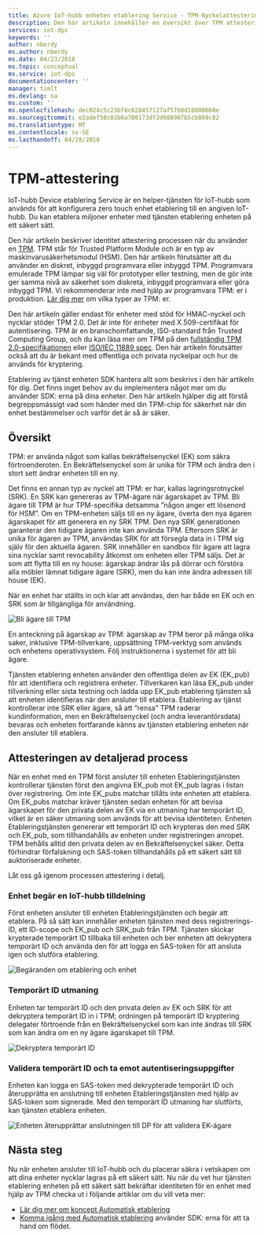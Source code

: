 ```yaml
---
title: Azure IoT-hubb enheten etablering Service - TPM-Nyckelattestering
description: Den här artikeln innehåller en översikt över TPM attestering flödet med Etableringstjänsten för IoT-enhet.
services: iot-dps
keywords: ''
author: nberdy
ms.author: nberdy
ms.date: 04/23/2018
ms.topic: conceptual
ms.service: iot-dps
documentationcenter: ''
manager: timlt
ms.devlang: na
ms.custom: ''
ms.openlocfilehash: dec024c5c23bf8c628457127af57b8d18800660e
ms.sourcegitcommit: e2adef58c03b0a780173df2d988907b5cb809c82
ms.translationtype: MT
ms.contentlocale: sv-SE
ms.lasthandoff: 04/28/2018
---
```

# <a name="tpm-attestation"></a>TPM-attestering

IoT-hubb Device etablering Service är en helper-tjänsten för IoT-hubb som används för att konfigurera zero touch enhet etablering till en angiven IoT-hubb. Du kan etablera miljoner enheter med tjänsten etablering enheten på ett säkert sätt.

Den här artikeln beskriver identitet attestering processen när du använder en [TPM](./concepts-device.md). TPM står för Trusted Platform Module och är en typ av maskinvarusäkerhetsmodul (HSM). Den här artikeln förutsätter att du använder en diskret, inbyggd programvara eller inbyggd TPM. Programvara emulerade TPM lämpar sig väl för prototyper eller testning, men de gör inte ger samma nivå av säkerhet som diskreta, inbyggd programvara eller göra inbyggd TPM. Vi rekommenderar inte med hjälp av programvara TPM: er i produktion. [Lär dig mer](http://trustedcomputinggroup.org/wp-content/uploads/TPM-2.0-A-Brief-Introduction.pdf) om vilka typer av TPM: er.

Den här artikeln gäller endast för enheter med stöd för HMAC-nyckel och nycklar stöder TPM 2.0. Det är inte för enheter med X.509-certifikat för autentisering. TPM är en branschomfattande, ISO-standard från Trusted Computing Group, och du kan läsa mer om TPM på den [fullständig TPM 2.0-specifikationen](https://trustedcomputinggroup.org/tpm-library-specification/) eller [ISO/IEC 11889 spec](https://www.iso.org/standard/66510.html). Den här artikeln förutsätter också att du är bekant med offentliga och privata nyckelpar och hur de används för kryptering.

Etablering av tjänst enheten SDK hantera allt som beskrivs i den här artikeln för dig. Det finns inget behov av du implementera något mer om du använder SDK: erna på dina enheter. Den här artikeln hjälper dig att förstå begreppsmässigt vad som händer med din TPM-chip för säkerhet när din enhet bestämmelser och varför det är så är säker.

## <a name="overview"></a>Översikt

TPM: er använda något som kallas bekräftelsenyckel (EK) som säkra förtroenderoten. En Bekräftelsenyckel som är unika för TPM och ändra den i stort sett ändrar enheten till en ny.

Det finns en annan typ av nyckel att TPM: er har, kallas lagringsrotnyckel (SRK). En SRK kan genereras av TPM-ägare när ägarskapet av TPM. Bli ägare till TPM är hur TPM-specifika detsamma ”någon anger ett lösenord för HSM”. Om en TPM-enheten säljs till en ny ägare, överta den nya ägaren ägarskapet för att generera en ny SRK TPM. Den nya SRK generationen garanterar den tidigare ägaren inte kan använda TPM. Eftersom SRK är unika för ägaren av TPM, användas SRK för att försegla data in i TPM sig själv för den aktuella ägaren. SRK innehåller en sandbox för ägare att lagra sina nycklar samt revocability åtkomst om enheten eller TPM säljs. Det är som att flytta till en ny house: ägarskap ändrar lås på dörrar och förstöra alla möbler lämnat tidigare ägare (SRK), men du kan inte ändra adressen till house (EK).

När en enhet har ställts in och klar att användas, den har både en EK och en SRK som är tillgängliga för användning.

![Bli ägare till TPM](./media/concepts-tpm-attestation/tpm-ownership.png)

En anteckning på ägarskap av TPM: ägarskap av TPM beror på många olika saker, inklusive TPM-tillverkare, uppsättning TPM-verktyg som används och enhetens operativsystem. Följ instruktionerna i systemet för att bli ägare.

Tjänsten etablering enheten använder den offentliga delen av EK (EK_pub) för att identifiera och registrera enheter. Tillverkaren kan läsa EK_pub under tillverkning eller sista testning och ladda upp EK_pub etablering tjänsten så att enheten identifieras när den ansluter till etablera. Etablering av tjänst kontrollerar inte SRK eller ägare, så att ”rensa” TPM raderar kundinformation, men en Bekräftelsenyckel (och andra leverantörsdata) bevaras och enheten fortfarande känns av tjänsten etablering enheten när den ansluter till etablera.

## <a name="detailed-attestation-process"></a>Attesteringen av detaljerad process

När en enhet med en TPM först ansluter till enheten Etableringstjänsten kontrollerar tjänsten först den angivna EK_pub mot EK_pub lagras i listan över registrering. Om inte EK_pubs matchar tillåts inte enheten att etablera. Om EK_pubs matchar kräver tjänsten sedan enheten för att bevisa ägarskapet för den privata delen av EK via en utmaning har temporärt ID, vilket är en säker utmaning som används för att bevisa identiteten. Enheten Etableringstjänsten genererar ett temporärt ID och krypteras den med SRK och EK_pub, som tillhandahålls av enheten under registreringen anropet. TPM behålls alltid den privata delen av en Bekräftelsenyckel säker. Detta förhindrar förfalskning och SAS-token tillhandahålls på ett säkert sätt till auktoriserade enheter.

Låt oss gå igenom processen attestering i detalj.

### <a name="device-requests-an-iot-hub-assignment"></a>Enhet begär en IoT-hubb tilldelning

Först enheten ansluter till enheten Etableringstjänsten och begär att etablera. På så sätt kan innehåller enheten tjänsten med dess registrerings-ID, ett ID-scope och EK_pub och SRK_pub från TPM. Tjänsten skickar krypterade temporärt ID tillbaka till enheten och ber enheten att dekryptera temporärt ID och använda den för att logga en SAS-token för att ansluta igen och slutföra etablering.

![Begäranden om etablering och enhet](./media/concepts-tpm-attestation/step-one-request-provisioning.png)

### <a name="nonce-challenge"></a>Temporärt ID utmaning

Enheten tar temporärt ID och den privata delen av EK och SRK för att dekryptera temporärt ID in i TPM; ordningen på temporärt ID kryptering delegater förtroende från en Bekräftelsenyckel som kan inte ändras till SRK som kan ändra om en ny ägare ägarskapet till TPM.

![Dekryptera temporärt ID](./media/concepts-tpm-attestation/step-two-nonce.png)

### <a name="validate-the-nonce-and-receive-credentials"></a>Validera temporärt ID och ta emot autentiseringsuppgifter

Enheten kan logga en SAS-token med dekrypterade temporärt ID och återupprätta en anslutning till enheten Etableringstjänsten med hjälp av SAS-token som signerade. Med den temporärt ID utmaning har slutförts, kan tjänsten etablera enheten.

![Enheten återupprättar anslutningen till DP för att validera EK-ägare](./media/concepts-tpm-attestation/step-three-validation.png)

## <a name="next-steps"></a>Nästa steg

Nu när enheten ansluter till IoT-hubb och du placerar säkra i vetskapen om att dina enheter nycklar lagras på ett säkert sätt. Nu när du vet hur tjänsten etablering enheten på ett säkert sätt bekräftar identiteten för en enhet med hjälp av TPM checka ut i följande artiklar om du vill veta mer:

* [Lär dig mer om koncept Automatisk etablering](./concepts-auto-provisioning.md)
* [Komma igång med Automatisk etablering](./quick-setup-auto-provision.md) använder SDK: erna för att ta hand om flödet.
